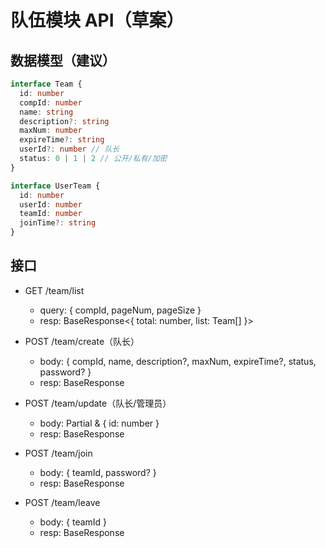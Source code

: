 # 队伍模块 API（草案）

## 数据模型（建议）
```ts
interface Team {
  id: number
  compId: number
  name: string
  description?: string
  maxNum: number
  expireTime?: string
  userId?: number // 队长
  status: 0 | 1 | 2 // 公开/私有/加密
}

interface UserTeam {
  id: number
  userId: number
  teamId: number
  joinTime?: string
}
```

## 接口

- GET /team/list
  - query: { compId, pageNum, pageSize }
  - resp: BaseResponse<{ total: number, list: Team[] }>

- POST /team/create（队长）
  - body: { compId, name, description?, maxNum, expireTime?, status, password? }
  - resp: BaseResponse<number>

- POST /team/update（队长/管理员）
  - body: Partial<Team> & { id: number }
  - resp: BaseResponse<number>

- POST /team/join
  - body: { teamId, password? }
  - resp: BaseResponse<number>

- POST /team/leave
  - body: { teamId }
  - resp: BaseResponse<number>
